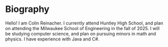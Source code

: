 # Biography
Hello! I am Colin Reinacher. I currently attend Huntley High School, and plan on attending the Milwaukee School of Engineering in the fall of 2025. I will be studying computer science, and plan on pursuing minors in math and physics. I have experience with Java and C#. 

